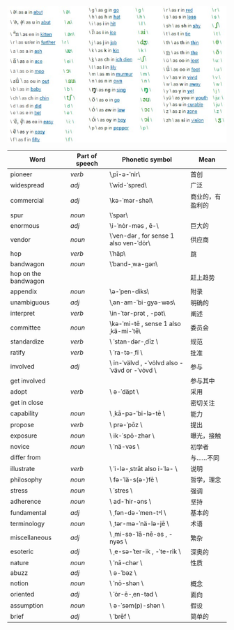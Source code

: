 ![韦氏英标](https://github.com/FG716/MyNotes/blob/master/notes/images/68vflz7wqxtotj4i.jpg?raw=true)

| Word | Part of speech | Phonetic symbol | Mean |
|-|-|-|-|
| pioneer | *verb* | \ˌpī-ə-ˈnir\ | 首创 |
| widespread | *adj* | \ˈwīd-ˈspred\ | 广泛 |
| commercial | *adj* | \kə-ˈmər-shəl\ | 商业的，有盈利的 |
| spur | *noun* |  \ˈspər\ |  |
| enormous | *adj* | \i-ˈnȯr-məs , ē-\ | 巨大的 |
| vendor | *noun* | \ˈven-dər , for sense 1 also ven-ˈdȯr\ | 供应商 |
| hop | *verb* | \ˈhäp\ | 跳 |
| bandwagon | *noun* | \ˈband-ˌwa-gən\ |  |
| hop on the bandwagon |  |  | 赶上趋势 |
| appendix | *noun* | \ə-ˈpen-diks\ | 附录 |
| unambiguous | *adj* | \ˌən-am-ˈbi-gyə-wəs\ | 明确的 |
| interpret | *verb* | \in-ˈtər-prət , -pət\ | 阐述 |
| committee | *noun* | \kə-ˈmi-tē , sense 1 also ˌkä-mi-ˈtē\ | 委员会 |
| standardize | *verb* | \ ˈstan-dər-ˌdīz \ | 规范 |
| ratify | *verb* | \ ˈra-tə-ˌfī \ | 批准 |
| involved | *adj* | \ in-ˈvälvd , -ˈvȯlvd also -ˈvävd or -ˈvȯvd \ | 参与 |
| get involved |  |  | 参与其中 |
| adopt | *verb* | \ ə-ˈdäpt \ | 采用 |
| get in close |  |  | 密切关注 |
| capability | *noun* | \ ˌkā-pə-ˈbi-lə-tē \ | 能力 |
| propose | *verb* | \ prə-ˈpōz \ | 提出 |
| exposure | *noun* | \ ik-ˈspō-zhər \ | 曝光，接触 |
| novice | *noun* | \ ˈnä-vəs \ | 初学者 |
| differ from |  |  | 与……不同 |
| illustrate | *verb* |  \ ˈi-lə-ˌstrāt also i-ˈlə- \ | 说明 |
| philosophy | *noun* |  \ fə-ˈlä-s(ə-)fē \ | 哲学，理念 |
| stress | *noun* | \ ˈstres \ | 强调 |
| adherence | *noun* |  \ ad-ˈhir-əns \ | 坚持 |
| fundamental | *adj* | \ ˌfən-də-ˈmen-tᵊl \ | 基本的 |
| terminology | *noun* | \ ˌtər-mə-ˈnä-lə-jē \ | 术语 |
| miscellaneous | *adj* | \ ˌmi-sə-ˈlā-nē-əs , -nyəs \ | 繁杂 |
| esoteric | *adj* | \ ˌe-sə-ˈter-ik , -ˈte-rik \ | 深奥的 |
| nature | *noun* | \ ˈnā-chər \ | 性质 |
| abuzz | *adj* | \ ə-ˈbəz \ |  |
| notion | *noun* | \ ˈnō-shən \ | 概念 |
| oriented | *adj* |  \ ˈȯr-ē-ˌen-təd \ | 面向 |
| assumption | *noun* | \ ə-ˈsəm(p)-shən \ | 假设 |
| brief | *adj* | \ ˈbrēf \ | 简单的 |
